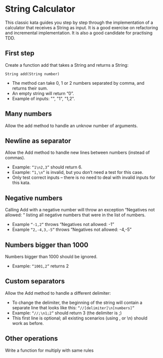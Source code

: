 #  String Calculator
This classic kata guides you step by step through the implementation of a calculator that receives a String as input. It is a good exercise on refactoring and incremental implementation. It is also a good candidate for practising TDD.

## First step
Create a function add that takes a String and returns a String:

`String add(String number)`
- The method can take 0, 1 or 2 numbers separated by comma, and returns their sum.
- An empty string will return “0”.
- Example of inputs: "", "1", "1,2".

## Many numbers
Allow the add method to handle an unknow number of arguments.

## Newline as separator
Allow the Add method to handle new lines between numbers (instead of commas).
- Example: `“1\n2,3”` should return 6.
- Example: `“1,\n”` is invalid, but you don’t need a test for this case.
- Only test correct inputs – there is no need to deal with invalid inputs for this kata.

## Negative numbers
Calling Add with a negative number will throw an exception “Negatives not allowed: “ listing all negative numbers that were in the list of numbers.
- Example `“-1,2”` throws “Negatives not allowed: -1”
- Example `“2,-4,3,-5”` throws “Negatives not allowed: -4,-5”


## Numbers bigger than 1000
Numbers bigger than 1000 should be ignored.
- Example: `“1001,2”` returns 2

## Custom separators
Allow the Add method to handle a different delimiter:
- To change the delimiter, the beginning of the string will contain a separate line that looks like this: `“//[delimiter]\n[numbers]”`
- Example: `“//;\n1;2”` should return 3 (the delimiter is ;)
- This first line is optional; all existing scenarios (using , or \n) should work as before.

## Other operations
Write a function for multiply with same rules

